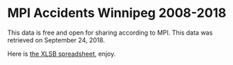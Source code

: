 # MPI Accidents Winnipeg 2008-2018

This data is free and open for sharing according to MPI. This data was retrieved on September 24, 2018.

Here is [the XLSB spreadsheet](/mpi_accidents_winnipeg_2008_to_2018.xlsb), enjoy.
